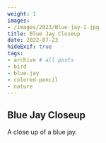 ```yaml
---
weight: 1
images:
- /images/2023/Blue-jay-1.jpg
title: Blue Jay Closeup
date: 2022-07-23
hideExif: true
tags:
- archive # all posts
- bird
- blue-jay
- colored-pencil
- nature
---
```


## Blue Jay Closeup

A close up of a blue jay.
